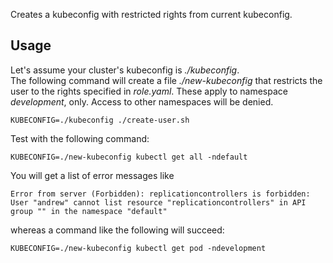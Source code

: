 Creates a kubeconfig with restricted rights from current kubeconfig.

## Usage
Let's assume your cluster's kubeconfig is *./kubeconfig*.  
The following command will create a file *./new-kubeconfig* that restricts the user to the rights specified in *role.yaml*.
These apply to namespace *development*, only. Access to other namespaces will be denied.

~~~
KUBECONFIG=./kubeconfig ./create-user.sh
~~~

Test with the following command:
~~~
KUBECONFIG=./new-kubeconfig kubectl get all -ndefault
~~~
You will get a list of error messages like
~~~
Error from server (Forbidden): replicationcontrollers is forbidden: User "andrew" cannot list resource "replicationcontrollers" in API group "" in the namespace "default"
~~~

whereas a command like the following will succeed:
~~~
KUBECONFIG=./new-kubeconfig kubectl get pod -ndevelopment
~~~
